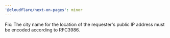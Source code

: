 ```yaml
---
'@cloudflare/next-on-pages': minor
---
```


Fix: The city name for the location of the requester's public IP address must be encoded according to RFC3986.
